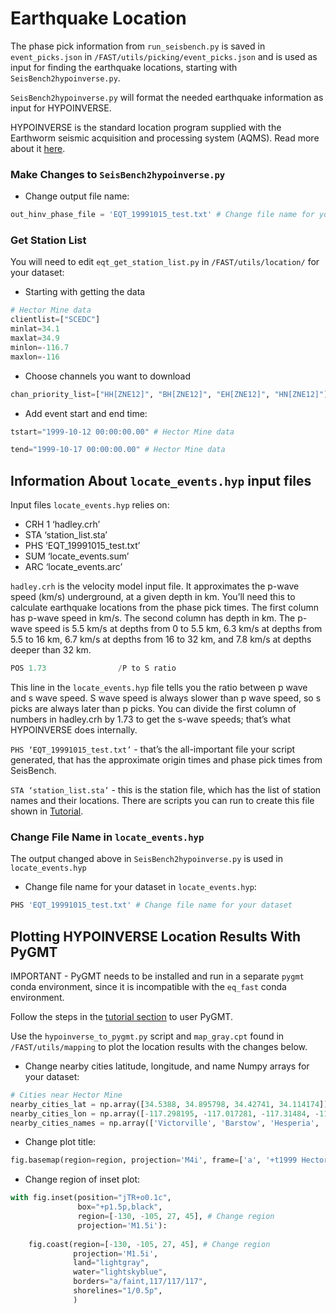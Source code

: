 # Earthquake Location

The phase pick information from `run_seisbench.py` is saved in `event_picks.json` in `/FAST/utils/picking/event_picks.json` and is used as input for finding the earthquake locations, starting with `SeisBench2hypoinverse.py`.  

`SeisBench2hypoinverse.py` will format the needed earthquake information as input for HYPOINVERSE.  

HYPOINVERSE is the standard location program supplied with the Earthworm seismic acquisition and processing system (AQMS). Read more about it [here](https://www.usgs.gov/software/hypoinverse-earthquake-location).  

### Make Changes to `SeisBench2hypoinverse.py`  

* Change output file name:  

```  py linenums="24"
out_hinv_phase_file = 'EQT_19991015_test.txt' # Change file name for your dataset
```  

### Get Station List  

You will need to edit `eqt_get_station_list.py` in `/FAST/utils/location/` for your dataset:  

* Starting with getting the data

```  py linenums="125"
# Hector Mine data
clientlist=["SCEDC"]
minlat=34.1
maxlat=34.9
minlon=-116.7
maxlon=-116
```  

* Choose channels you want to download

```  py linenums="132"
chan_priority_list=["HH[ZNE12]", "BH[ZNE12]", "EH[ZNE12]", "HN[ZNE12]"] # Hector Mine data
```  

* Add event start and end time:

```  py linenums="147"
tstart="1999-10-12 00:00:00.00" # Hector Mine data
```  

```  py linenums="153"
tend="1999-10-17 00:00:00.00" # Hector Mine data
```  
## Information About `locate_events.hyp` input files

Input files `locate_events.hyp` relies on:  

* CRH 1 ‘hadley.crh’  
* STA ‘station_list.sta’  
* PHS ‘EQT_19991015_test.txt’  
* SUM ‘locate_events.sum’  
* ARC ‘locate_events.arc’  

`hadley.crh` is the velocity model input file. It approximates the p-wave speed (km/s) underground, at a given depth in km. You’ll need this to calculate earthquake locations from the phase pick times. The first column has p-wave speed in km/s. The second column has depth in km. The p-wave speed is 5.5 km/s at depths from 0 to 5.5 km, 6.3 km/s at depths from 5.5 to 16 km, 6.7 km/s at depths from 16 to 32 km, and 7.8 km/s at depths deeper than 32 km.

```  py linenums="9"
POS 1.73				/P to S ratio
```  

This line in the `locate_events.hyp` file tells you the ratio between p wave and s wave speed.  S wave speed is always slower than p wave speed, so s picks are always later than p picks.  You can divide the first column of numbers in hadley.crh by 1.73 to get the s-wave speeds; that’s what HYPOINVERSE does internally.

`PHS ‘EQT_19991015_test.txt’` - that’s the all-important file your script generated, that has the approximate origin times and phase pick times from SeisBench.  

`STA ‘station_list.sta’` - this is the station file, which has the list of station names and their locations.  There are scripts you can run to create this file shown in [Tutorial](tutorial.md).  


### Change File Name in `locate_events.hyp`  

The output changed above in `SeisBench2hypoinverse.py` is used in `locate_events.hyp`  

* Change file name for your dataset in `locate_events.hyp`:  

```  py linenums="53"
PHS 'EQT_19991015_test.txt' # Change file name for your dataset
```  

## Plotting HYPOINVERSE Location Results With PyGMT  

IMPORTANT - PyGMT needs to be installed and run in a separate `pygmt` conda environment, since it is incompatible with the `eq_fast` conda environment.  

Follow the steps in the [tutorial section](tutorial.md) to user PyGMT.  

Use the `hypoinverse_to_pygmt.py` script and `map_gray.cpt` found in `/FAST/utils/mapping` to plot the location results with the changes below.  

* Change nearby cities latitude, longitude, and name Numpy arrays for your dataset:  

``` py linenums="101"
# Cities near Hector Mine
nearby_cities_lat = np.array([34.5388, 34.895798, 34.42741, 34.114174])
nearby_cities_lon = np.array([-117.298195, -117.017281, -117.31484, -116.432236])
nearby_cities_names = np.array(['Victorville', 'Barstow', 'Hesperia', 'Yucca Valley'])
```  

* Change plot title:  

``` py linenums="126"
fig.basemap(region=region, projection='M4i', frame=['a', '+t1999 Hector Mine Foreshock Locations']) #Change title: keep +t, needed at beginning of string
```  

* Change region of inset plot:

``` py linenums="189"
with fig.inset(position="jTR+o0.1c", 
               box="+p1.5p,black", 
               region=[-130, -105, 27, 45], # Change region
               projection='M1.5i'):
    
    fig.coast(region=[-130, -105, 27, 45], # Change region
              projection='M1.5i',
              land="lightgray", 
              water="lightskyblue", 
              borders="a/faint,117/117/117", 
              shorelines="1/0.5p",
              )
```  